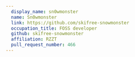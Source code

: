 ```yaml
---
  display_name: sn0wmonster
  name: Sn0wmonster
  link: https://github.com/skifree-snowmonster
  occupation_title: FOSS developer
  github: skifree-snowmonster
  affiliation: RZZT
  pull_request_number: 466
---
```

